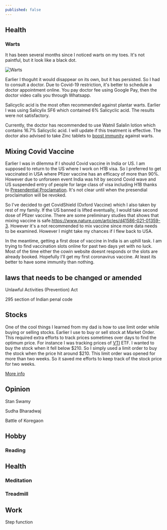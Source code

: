 ```yaml
---
published: false
---
```


## Health

### Warts

It has been several months since I noticed warts on my toes. It's not paintful, but it look like a black dot. 

![Warts](https://i.imgur.com/dSoZ3Hm.jpg)

Earlier I thoguht it would disappear on its own, but it has persisted. So I had to consult a doctor. Due to Covid-19 restriction, it's better to schedule a doctor appointment online. You pay doctor fee using Google Pay, then the doctor video calls you through Whatsapp. 

Salicyclic acid is the most often recommended against plantar warts. Earlier I was using Salicylix SF6 which contained 6% Salicyclic acid. The results were not satisfactory. 

Currently, the doctor has recommended to use Watnil Salalin lotion which contains 16.7% Salicyclic acid. I will update if this treatment is effective. The doctor also advised to take Zinc tablets to [boost immunity](https://www.ouh.nhs.uk/patient-guide/leaflets/files/14029Pzinc.pdf) against warts.

## Mixing Covid Vaccine

Earlier I was in dilemma if I should Covid vaccine in India or US. I am supposed to return to the US where I work on H1B visa. So I preferred to get vaccinated in USA where Pfizer vaccine has an efficacy of more than 90%. However due to unforseen event India was hit by second Covid wave and US suspended entry of people for large class of visa including H1B thanks to [Presendential Proclamation](https://www.whitehouse.gov/briefing-room/presidential-actions/2021/04/30/a-proclamation-on-the-suspension-of-entry-as-nonimmigrants-of-certain-additional-persons-who-pose-a-risk-of-transmitting-coronavirus-disease-2019/). It's not clear until when the presendial proclaimation will be revoked. 

So I've decided to get CovidShield (Oxford Vaccine) which I also taken by rest of my family. If the US banned is lifted eventually, I would take second dose of Pfizer vaccine. There are some preliminary studies that shows that mixing vaccine is safe.https://www.nature.com/articles/d41586-021-01359-3. However it's a not recommended to mix vaccine since more data needs to be examined. However I might take my chances if I flew back to USA. 

In the meantime, getting a first dose of vaccine in India is an uphill task. I am trying to find vaccination slots online for past two days yet with no luck. Most of the time either the cowin website doesnt responds or the slots are already booked. Hopefully I'll get my first coronavirus vaccine. At least its better to have some immunity than nothing.


## laws that needs to be changed or amended

Unlawful Activities (Prevention) Act

295 section of Indian penal code

## Stocks

One of the cool things I learned from my dad is how to use limit order while buying or selling stocks. Earlier I use to buy or sell stock at Market Order. This required extra efforts to track prices sometimes over days to find the optimum price. For instance I was tracking prices of [VTI](https://www.nyse.com/quote/ARCX:VTI) ETF. I wanted to buy the stock when it fell below $210. So I simply used a limit order to buy the stock when the price hit around $210. This limit order was opened for more than two weeks. So it saved me efforts to keep track of the stock price for two weeks. 

[More info](https://www.schwab.com/resource-center/insights/content/mastering-the-order-types-limit-orders)

## Opinion 

Stan Swamy 

Sudha Bharadwaj

Battle of Koregaon

## Hobby

### Reading

## Health 

### Meditation 


### Treadmill

## Work 

Step function
